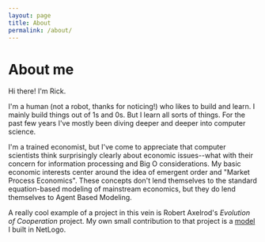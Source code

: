 ```yaml
---
layout: page
title: About
permalink: /about/
---
```

# About me

Hi there! I'm Rick.

I'm a human (not a robot, thanks for noticing!) who likes to build and learn. I mainly build things out of 1s and 0s. But I learn all sorts of things. For the past few years I've mostly been diving deeper and deeper into computer science. 

I'm a trained economist, but I've come to appreciate that computer scientists think surprisingly clearly about economic issues--what with their concern for information processing and Big O considerations. My basic economic interests center around the idea of emergent order and "Market Process Economics". These concepts don't lend themselves to the standard equation-based modeling of mainstream economics, but they do lend themselves to Agent Based Modeling. 

A really cool example of a project in this vein is Robert Axelrod's *Evolution of Cooperation* project. My own small contribution to that project is a [model](https://github.com/RickWeber/Prisoners_Dilemma_ABM) I built in NetLogo. 


